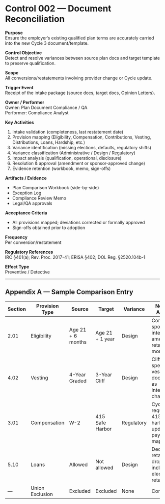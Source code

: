 # Control 002 — Document Reconciliation

**Purpose**  
Ensure the employer’s existing qualified plan terms are accurately carried into the new Cycle 3 document/template.

**Control Objective**  
Detect and resolve variances between source plan docs and target template to preserve qualification.

**Scope**  
All conversions/restatements involving provider change or Cycle update.

**Trigger Event**  
Receipt of the intake package (source docs, target docs, Opinion Letters).

**Owner / Performer**  
Owner: Plan Document Compliance / QA  
Performer: Compliance Analyst

**Key Activities**
1) Intake validation (completeness, last restatement date)  
2) Provision mapping (Eligibility, Compensation, Contributions, Vesting, Distributions, Loans, Hardship, etc.)  
3) Variance identification (missing elections, defaults, regulatory shifts)  
4) Variance classification (Administrative / Design / Regulatory)  
5) Impact analysis (qualification, operational, disclosure)  
6) Resolution & approval (amendment or sponsor-approved change)  
7) Evidence retention (workbook, memo, sign-offs)

**Artifacts / Evidence**
- Plan Comparison Workbook (side-by-side)  
- Exception Log  
- Compliance Review Memo  
- Legal/QA approvals

**Acceptance Criteria**
- All provisions mapped; deviations corrected or formally approved  
- Sign-offs obtained prior to adoption

**Frequency**  
Per conversion/restatement

**Regulatory References**  
IRC §401(a); Rev. Proc. 2017-41; ERISA §402; DOL Reg. §2520.104b-1

**Effect Type**  
Preventive / Detective

---

## Appendix A — Sample Comparison Entry

| Section | Provision Type | Source | Target | Variance | Notes / Action | Disposition |
|---|---|---|---|---|---|---|
| 2.01 | Eligibility | Age 21 + 6 months | Age 21 + 1 year | Design | Confirm sponsor intent; amend if retaining 6 months | Pending |
| 4.02 | Vesting | 4-Year Graded | 3-Year Cliff | Design | Cliff speeds vesting; document as intentional change | Approved |
| 3.01 | Compensation | W-2 | 415 Safe Harbor | Regulatory | Cycle requires 415 safe-harbor; update payroll mapping | Resolved |
| 5.10 | Loans | Allowed | Not allowed | Design | Decide to retain or drop; include election if retained | Escalated |
| — | Union Exclusion | Excluded | Excluded | None | Consistent | Closed |
